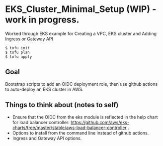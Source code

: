 # EKS_Cluster_Minimal_Setup (WIP) - work in progress.
Worked through EKS example for Creating a VPC, EKS cluster and Adding Ingress or Gateway API

````
$ tofu init
$ tofu plan
$ tofu apply
````

## Goal 

Bootstrap scripts to add an OIDC deployment role, then use github actions to auto-deploy an EKS cluster in AWS.

## Things to think about (notes to self)

- Ensure that the OIDC from the eks module is reflected in the help chart for load balancer controller: https://github.com/aws/eks-charts/tree/master/stable/aws-load-balancer-controller .
- Options to install from the command line instead of github actions.
- Ingress and Gateway API options.